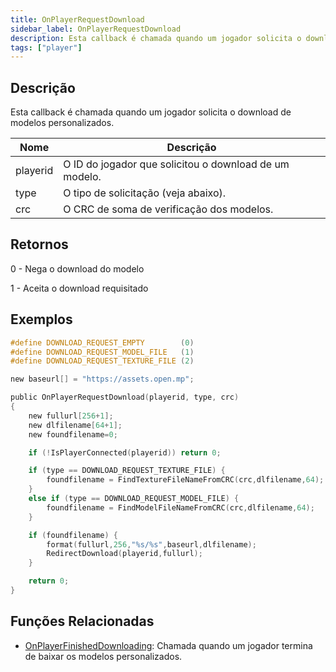 ```yaml
---
title: OnPlayerRequestDownload
sidebar_label: OnPlayerRequestDownload
description: Esta callback é chamada quando um jogador solicita o download de modelos personalizados.
tags: ["player"]
---
```


<VersionWarnPT name='callback' version='SA-MP 0.3.DL R1' />

## Descrição

Esta callback é chamada quando um jogador solicita o download de modelos personalizados.

| Nome     | Descrição                                              |
| -------- | ------------------------------------------------------ |
| playerid | O ID do jogador que solicitou o download de um modelo. |
| type     | O tipo de solicitação (veja abaixo).                   |
| crc      | O CRC de soma de verificação dos modelos.              |

## Retornos

0 - Nega o download do modelo

1 - Aceita o download requisitado

## Exemplos

```c
#define DOWNLOAD_REQUEST_EMPTY        (0)
#define DOWNLOAD_REQUEST_MODEL_FILE   (1)
#define DOWNLOAD_REQUEST_TEXTURE_FILE (2)

new baseurl[] = "https://assets.open.mp";

public OnPlayerRequestDownload(playerid, type, crc)
{
    new fullurl[256+1];
    new dlfilename[64+1];
    new foundfilename=0;

    if (!IsPlayerConnected(playerid)) return 0;

    if (type == DOWNLOAD_REQUEST_TEXTURE_FILE) {
        foundfilename = FindTextureFileNameFromCRC(crc,dlfilename,64);
    }
    else if (type == DOWNLOAD_REQUEST_MODEL_FILE) {
        foundfilename = FindModelFileNameFromCRC(crc,dlfilename,64);
    }

    if (foundfilename) {
        format(fullurl,256,"%s/%s",baseurl,dlfilename);
        RedirectDownload(playerid,fullurl);
    }

    return 0;
}
```

## Funções Relacionadas

- [OnPlayerFinishedDownloading](OnPlayerFinishedDownloading): Chamada quando um jogador termina de baixar os modelos personalizados.
